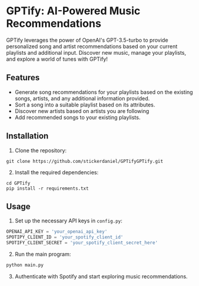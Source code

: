 # GPTify: AI-Powered Music Recommendations

GPTify leverages the power of OpenAI's GPT-3.5-turbo to provide personalized song and artist recommendations based on your current playlists and additional input. Discover new music, manage your playlists, and explore a world of tunes with GPTify!

## Features

- Generate song recommendations for your playlists based on the existing songs, artists, and any additional information provided.
- Sort a song into a suitable playlist based on its attributes.
- Discover new artists based on artists you are following
- Add recommended songs to your existing playlists.

## Installation

1. Clone the repository:

```
git clone https://github.com/stickerdaniel/GPTifyGPTify.git
```

2. Install the required dependencies:

```
cd GPTify
pip install -r requirements.txt
```

## Usage

1. Set up the necessary API keys in `config.py`:
```python
OPENAI_API_KEY = 'your_openai_api_key'
SPOTIPY_CLIENT_ID = 'your_spotify_client_id'
SPOTIFY_CLIENT_SECRET = 'your_spotify_client_secret_here'
```
2. Run the main program:
```python 
python main.py
```
3. Authenticate with Spotify and start exploring music recommendations.
